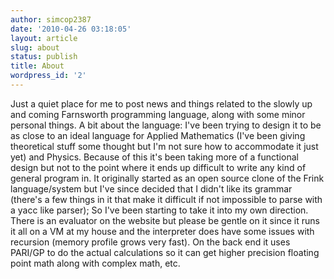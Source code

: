 ```yaml
---
author: simcop2387
date: '2010-04-26 03:18:05'
layout: article
slug: about
status: publish
title: About
wordpress_id: '2'
---
```


Just a quiet place for me to post news and things related to the
slowly up and coming Farnsworth programming language, along with
some minor personal things. A bit about the language: I've been
trying to design it to be as close to an ideal language for Applied
Mathematics (I've been giving theoretical stuff some thought but
I'm not sure how to accommodate it just yet) and Physics. Because
of this it's been taking more of a functional design but not to the
point where it ends up difficult to write any kind of general
program in. It originally started as an open source clone of the
Frink language/system but I've since decided that I didn't like its
grammar (there's a few things in it that make it difficult if not
impossible to parse with a yacc like parser); So I've been starting
to take it into my own direction. There is an evaluator on the
website but please be gentle on it since it runs it all on a VM at
my house and the interpreter does have some issues with recursion
(memory profile grows very fast). On the back end it uses PARI/GP
to do the actual calculations so it can get higher precision
floating point math along with complex math, etc.


